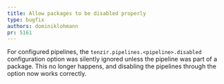 ```yaml
---
title: Allow packages to be disabled properly
type: bugfix
authors: dominiklohmann
pr: 5161
---
```


For configured pipelines, the `tenzir.pipelines.<pipeline>.disabled`
configuration option was silently ignored unless the pipeline was part of a
package. This no longer happens, and disabling the pipelines through the option
now works correctly.
